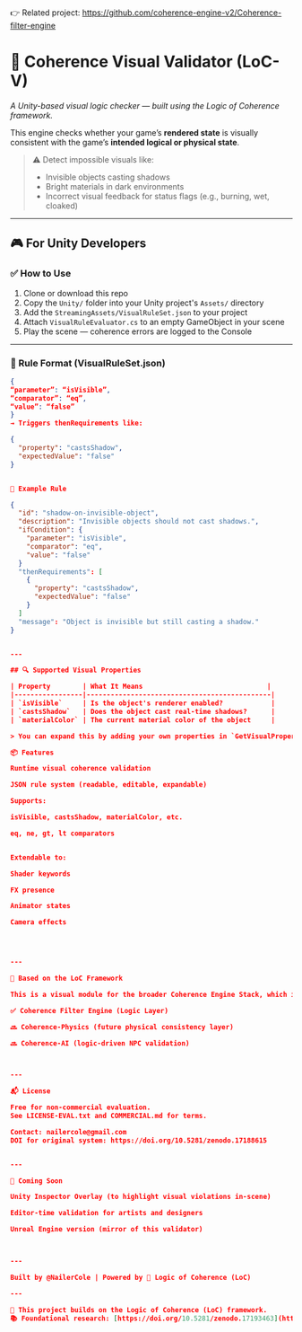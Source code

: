 👉 Related project: https://github.com/coherence-engine-v2/Coherence-filter-engine

# 🧠 Coherence Visual Validator (LoC-V)

*A Unity-based visual logic checker — built using the Logic of Coherence framework.*

This engine checks whether your game’s **rendered state** is visually consistent with the game’s **intended logical or physical state**.

> ⚠️ Detect impossible visuals like:
> - Invisible objects casting shadows
> - Bright materials in dark environments
> - Incorrect visual feedback for status flags (e.g., burning, wet, cloaked)

---

## 🎮 For Unity Developers

### ✅ How to Use
1. Clone or download this repo
2. Copy the `Unity/` folder into your Unity project's `Assets/` directory
3. Add the `StreamingAssets/VisualRuleSet.json` to your project
4. Attach `VisualRuleEvaluator.cs` to an empty GameObject in your scene
5. Play the scene — coherence errors are logged to the Console

---

### 🧩 Rule Format (VisualRuleSet.json)
```json
{
“parameter”: “isVisible”,
“comparator”: “eq”,
“value”: “false”
}
→ Triggers thenRequirements like:

{
  "property": "castsShadow",
  "expectedValue": "false"
}


🧪 Example Rule

{
  "id": "shadow-on-invisible-object",
  "description": "Invisible objects should not cast shadows.",
  "ifCondition": {
    "parameter": "isVisible",
    "comparator": "eq",
    "value": "false"
  }
  "thenRequirements": [
    {
      "property": "castsShadow",
      "expectedValue": "false"
    }
  ]
  "message": "Object is invisible but still casting a shadow."
}


---

## 🔍 Supported Visual Properties

| Property        | What It Means                               |
|-----------------|----------------------------------------------|
| `isVisible`     | Is the object's renderer enabled?            |
| `castsShadow`   | Does the object cast real-time shadows?      |
| `materialColor` | The current material color of the object     |

> You can expand this by adding your own properties in `GetVisualProperty()`.

📦 Features

Runtime visual coherence validation

JSON rule system (readable, editable, expandable)

Supports:

isVisible, castsShadow, materialColor, etc.

eq, ne, gt, lt comparators


Extendable to:

Shader keywords

FX presence

Animator states

Camera effects




---

🧠 Based on the LoC Framework

This is a visual module for the broader Coherence Engine Stack, which includes:

✅ Coherence Filter Engine (Logic Layer)

🔜 Coherence-Physics (future physical consistency layer)

🔜 Coherence-AI (logic-driven NPC validation)



---

📬 License

Free for non-commercial evaluation.
See LICENSE-EVAL.txt and COMMERCIAL.md for terms.

Contact: nailercole@gmail.com
DOI for original system: https://doi.org/10.5281/zenodo.17188615


---

🚀 Coming Soon

Unity Inspector Overlay (to highlight visual violations in-scene)

Editor-time validation for artists and designers

Unreal Engine version (mirror of this validator)



---

Built by @NailerCole | Powered by 🧠 Logic of Coherence (LoC)

---

🧠 This project builds on the Logic of Coherence (LoC) framework.  
📚 Foundational research: [https://doi.org/10.5281/zenodo.17193463](https://doi.org/10.5281/zenodo.17193463)
